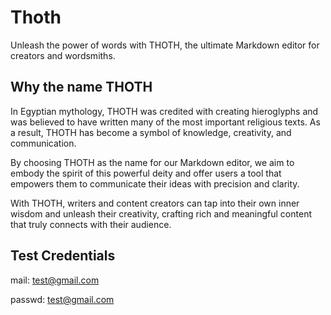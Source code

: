 # Thoth

Unleash the power of words with THOTH, the ultimate Markdown editor for creators and wordsmiths.

## Why the name THOTH

In Egyptian mythology, THOTH was credited with creating hieroglyphs and was believed to have written many of the most important religious texts. As a result, THOTH has become a symbol of knowledge, creativity, and communication.

By choosing THOTH as the name for our Markdown editor, we aim to embody the spirit of this powerful deity and offer users a tool that empowers them to communicate their ideas with precision and clarity. 

With THOTH, writers and content creators can tap into their own inner wisdom and unleash their creativity, crafting rich and meaningful content that truly connects with their audience.

## Test Credentials

mail: test@gmail.com

passwd: test@gmail.com
